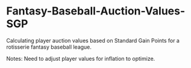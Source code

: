 # Fantasy-Baseball-Auction-Values-SGP

Calculating player auction values based on Standard Gain Points for a rotisserie fantasy baseball league.

Notes: Need to adjust player values for inflation to optimize.
